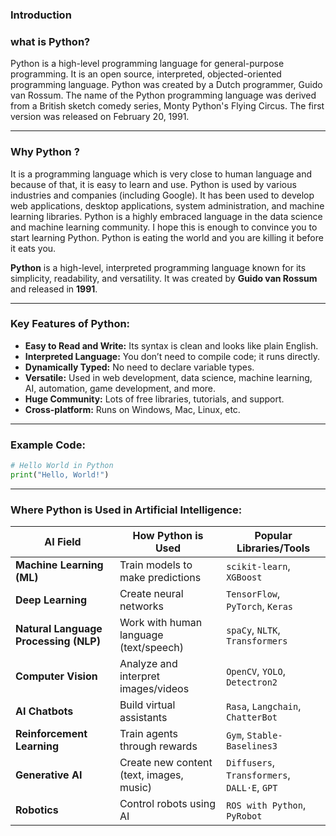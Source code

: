 ### Introduction

### what is Python?
Python is a high-level programming language for general-purpose programming. It is an open source, interpreted, objected-oriented programming language. Python was created by a Dutch programmer, Guido van Rossum. The name of the Python programming language was derived from a British sketch comedy series, Monty Python's Flying Circus. The first version was released on February 20, 1991.

---

### Why Python ?
It is a programming language which is very close to human language and because of that, it is easy to learn and use. Python is used by various industries and companies (including Google). It has been used to develop web applications, desktop applications, system administration, and machine learning libraries. Python is a highly embraced language in the data science and machine learning community. I hope this is enough to convince you to start learning Python. Python is eating the world and you are killing it before it eats you.

**Python** is a high-level, interpreted programming language known for its simplicity, readability, and versatility. It was created by **Guido van Rossum** and released in **1991**.

---

### Key Features of Python:

* **Easy to Read and Write:** Its syntax is clean and looks like plain English.
* **Interpreted Language:** You don’t need to compile code; it runs directly.
* **Dynamically Typed:** No need to declare variable types.
* **Versatile:** Used in web development, data science, machine learning, AI, automation, game development, and more.
* **Huge Community:** Lots of free libraries, tutorials, and support.
* **Cross-platform:** Runs on Windows, Mac, Linux, etc.

---

### Example Code:

```python
# Hello World in Python
print("Hello, World!")
```

---

### Where Python is Used in Artificial Intelligence:

| AI Field                              | How Python is Used                       | Popular Libraries/Tools                      |
| ------------------------------------- | ---------------------------------------- | -------------------------------------------- |
| **Machine Learning (ML)**             | Train models to make predictions         | `scikit-learn`, `XGBoost`                    |
| **Deep Learning**                     | Create neural networks                   | `TensorFlow`, `PyTorch`, `Keras`             |
| **Natural Language Processing (NLP)** | Work with human language (text/speech)   | `spaCy`, `NLTK`, `Transformers`              |
| **Computer Vision**                   | Analyze and interpret images/videos      | `OpenCV`, `YOLO`, `Detectron2`               |
| **AI Chatbots**                       | Build virtual assistants                 | `Rasa`, `Langchain`, `ChatterBot`            |
| **Reinforcement Learning**            | Train agents through rewards             | `Gym`, `Stable-Baselines3`                   |
| **Generative AI**                     | Create new content (text, images, music) | `Diffusers`, `Transformers`, `DALL·E`, `GPT` |
| **Robotics**                          | Control robots using AI                  | `ROS with Python`, `PyRobot`                 |

